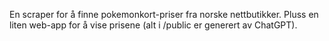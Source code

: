 En scraper for å finne pokemonkort-priser fra norske nettbutikker.
Pluss en liten web-app for å vise prisene (alt i /public er generert av ChatGPT).